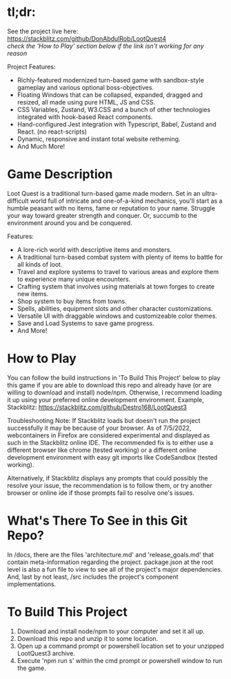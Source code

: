 # tl;dr:

See the project live here: https://stackblitz.com/github/DonAbdulRob/LootQuest4<br>
<em>check the 'How to Play' section below if the link isn't working for any reason</em>

Project Features:

-   Richly-featured modernized turn-based game with sandbox-style gameplay and various optional boss-objectives.
-   Floating Windows that can be collapsed, expanded, dragged and resized, all made using pure HTML, JS and CSS.
-   CSS Variables, Zustand, W3.CSS and a bunch of other technologies integrated with hook-based React components.
-   Hand-configured Jest integration with Typescript, Babel, Zustand and React. (no react-scripts)
-   Dynamic, responsive and instant total website retheming.
-   And Much More!

# Game Description

Loot Quest is a traditional turn-based game made modern. Set in an ultra-difficult world full of intricate and one-of-a-kind mechanics, you'll start as a humble peasant with no items, fame or reputation to your name. Struggle your way toward greater strength and conquer. Or, succumb to the environment around you and be conquered.

Features:

-   A lore-rich world with descriptive items and monsters.
-   A traditional turn-based combat system with plenty of items to battle for all kinds of loot.
-   Travel and explore systems to travel to various areas and explore them to experience many unique encounters.
-   Crafting system that involves using materials at town forges to create new items.
-   Shop system to buy items from towns.
-   Spells, abilities, equipment slots and other character customizations.
-   Versatile UI with draggable windows and customizeable color themes.
-   Save and Load Systems to save game progress.
-   And More!

# How to Play

You can follow the build instructions in 'To Build This Project' below to play this game if you are able to download this repo and already have (or are willing to download and install) node/npm. Otherwise, I recommend loading it up using your preferred online development environment. Example, Stackblitz: https://stackblitz.com/github/Destro168/LootQuest3

Troubleshooting Note: If Stackblitz loads but doesn't run the project successfully it may be because of your browser. As of 7/5/2022, webcontainers in Firefox are considered experimental and displayed as such in the Stackblitz online IDE. The recommended fix is to either use a different browser like chrome (tested working) or a different online development environment with easy git imports like CodeSandbox (tested working).

Alternatively, if Stackblitz displays any prompts that could possibly the resolve your issue, the recommendation is to follow them, or try another browser or online ide if those prompts fail to resolve one's issues.

# What's There To See in this Git Repo?

In /docs, there are the files 'architecture.md' and 'release_goals.md' that contain meta-information regarding the project. package.json at the root level is also a fun file to view to see all of the project's major dependencies. And, last by not least, /src includes the project's component implementations.

# To Build This Project

1. Download and install node/npm to your computer and set it all up.
2. Download this repo and unzip it to some location.
3. Open up a command prompt or powershell location set to your unzipped LootQuest3 archive.
4. Execute 'npm run s' within the cmd prompt or powershell window to run the game.
